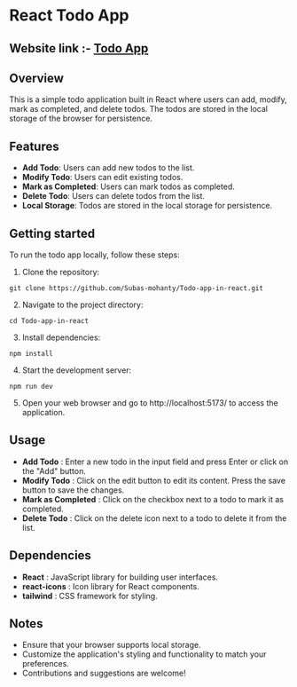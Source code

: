 # React Todo App
## Website link :- [Todo App](https://subas-todo-app.vercel.app)

## Overview
This is a simple todo application built in React where users can add, modify, mark as completed, and delete todos. The todos are stored in the local storage of the browser for persistence.

## Features
- **Add Todo**: Users can add new todos to the list.
- **Modify Todo**: Users can edit existing todos.
- **Mark as Completed**: Users can mark todos as completed.
- **Delete Todo**: Users can delete todos from the list.
- **Local Storage**: Todos are stored in the local storage for persistence.

## Getting started
To run the todo app locally, follow these steps:

1. Clone the repository:
```
git clone https://github.com/Subas-mohanty/Todo-app-in-react.git
```
2. Navigate to the project directory:
```
cd Todo-app-in-react
```
3. Install dependencies:
```
npm install
```
4. Start the development server:
```
npm run dev
```
5. Open your web browser and go to http://localhost:5173/ to access the application.

## Usage
- **Add Todo** : Enter a new todo in the input field and press Enter or click on the "Add" button.
- **Modify Todo** : Click on the edit button to edit its content. Press the save button to save the changes.
- **Mark as Completed** : Click on the checkbox next to a todo to mark it as completed.
- **Delete Todo** : Click on the delete icon next to a todo to delete it from the list.

## Dependencies
- **React** : JavaScript library for building user interfaces.
- **react-icons** : Icon library for React components.
- **tailwind** : CSS framework for styling.

## Notes
- Ensure that your browser supports local storage.
- Customize the application's styling and functionality to match your preferences.
- Contributions and suggestions are welcome!